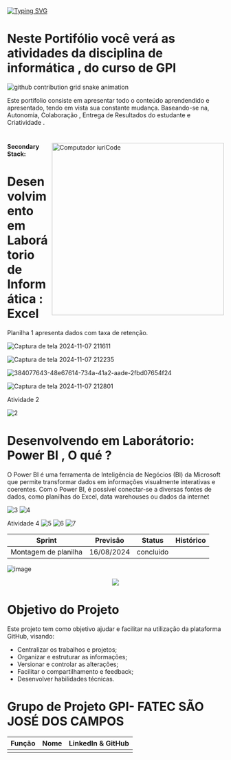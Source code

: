 
  <a href="https://git.io/typing-svg">
    <img src="https://readme-typing-svg.demolab.com?font=Fira+Code&weight=500&size=22&pause=1000&color=FF00F6&center=true&vCenter=true&random=false&width=524&lines=%E2%8A%B9+OLÁ+SOU+LARISSA+E+ESTE+É+O+MEU+REPOSITÓRIO!+%CB%99%E1%B5%95%CB%99+%E2%8A%B9+" alt="Typing SVG">
  </a>
</div>

 # Neste Portifólio você verá as atividades da disciplina de informática , do curso de GPI

<picture align="center">
  <source media="(prefers-color-scheme: dark)" srcset="https://raw.githubusercontent.com/Lari104/LightYagami/output/github-contribution-grid-snake-dark.svg">
  <source media="(prefers-color-scheme: light)" srcset="https://raw.githubusercontent.com/Lari104/LightYagami/output/github-contribution-grid-snake-dark.svg">
  <img align="center" alt="github contribution grid snake animation" src="https://raw.githubusercontent.com/Lari104/LightYagami /output/github-contribution-grid-snake.svg">
</picture>

Este portífolio consiste em apresentar todo o conteúdo aprendendido e apresentado, tendo em vista sua constante mudança.
Baseando-se na, Autonomia, Colaboração , Entrega de Resultados do estudante e Criatividade .

#

 


<img src="https://raw.githubusercontent.com/MicaelliMedeiros/micaellimedeiros/master/image/computer-illustration.png" min-width="400px" max-width="400px" width="400px" align="right" alt="Computador iuriCode">

#### Secondary Stack:





# Desenvolvimento em Laborátorio de Informática : Excel  

Planilha 1 apresenta dados com taxa de retenção.

![Captura de tela 2024-11-07 211611](https://github.com/user-attachments/assets/ca56d701-c081-4897-b6eb-1e52a30c86f0)

![Captura de tela 2024-11-07 212235](https://github.com/user-attachments/assets/89328f19-cda6-4729-ac51-6d0344290d40)



![384077643-48e67614-734a-41a2-aade-2fbd07654f24](https://github.com/user-attachments/assets/3489d806-7527-4834-bcae-62663884caba)

![Captura de tela 2024-11-07 212801](https://github.com/user-attachments/assets/69cb6fce-b981-46e2-9ca6-bc1cded58dff)



Atividade 2

![2](https://github.com/user-attachments/assets/9b4afc2d-2814-4422-ad7c-0ac37c12853e)



# Desenvolvendo em Laborátorio:  Power BI , O qué ?

O Power BI é uma ferramenta de Inteligência de Negócios (BI) da Microsoft que permite transformar dados em informações visualmente interativas e coerentes. Com o Power BI, é possível conectar-se a diversas fontes de dados, como planilhas do Excel, data warehouses ou dados da internet 

![3](https://github.com/user-attachments/assets/b44eb6a5-3983-4ee0-9133-f8ccc5aa4506)
![4](https://github.com/user-attachments/assets/82812c05-fa3b-4e6f-93a1-1b304eef3bca)


Atividade 4 
![5](https://github.com/user-attachments/assets/5dd9605d-a947-4538-a9c1-3b09393c3d6d)
![6](https://github.com/user-attachments/assets/77f53918-e7c6-4a6a-992a-7e67d7d1d8b5)
![7](https://github.com/user-attachments/assets/56d54b8b-49b5-4987-8988-60d54545d6ad)



Sprint | Previsão | Status| Histórico|
|------|--------|------|--------|
|Montagem de planilha| 16/08/2024 | concluido|

![image](https://github.com/user-attachments/assets/2e8b05fa-3ea2-484e-9b93-7efa865f3c71)








<p align="center">
 <img src="https://img.shields.io/badge/STATUS-EM_PROGRESSO-yellow"/>
</p>




# Objetivo do Projeto
Este projeto tem como objetivo ajudar e facilitar na utilização da plataforma GitHub, visando:
* Centralizar os trabalhos e projetos;
* Organizar e estruturar as informações;
* Versionar e controlar as alterações;
* Facilitar o compartilhamento e feedback;
* Desenvolver habilidades técnicas.





  





# Grupo de Projeto GPI- FATEC SÃO JOSÉ DOS CAMPOS
|    Função     | Nome                                  |                                                                                                                                                      LinkedIn & GitHub                                                                                                                                                      |
| :-----------: | :------------------------------------ | :-------------------------------------------------------------------------------------------------------------------------------------------------------------------------------------------------------------------------------------------------------------------------------------------------------------------------: |
      |


